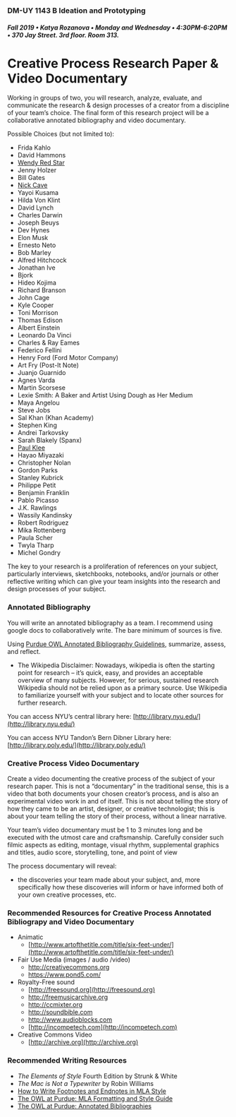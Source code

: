 ### DM-UY 1143 B Ideation and Prototyping
##### Fall 2019 • Katya Rozanova • Monday and Wednesday • 4:30PM-6:20PM • 370 Jay Street. 3rd floor. Room 313.  

# Creative Process Research Paper & Video Documentary


Working in groups of two, you will research, analyze, evaluate, and communicate the research &amp; design processes of a creator from a discipline of your team’s choice. The final form of this research project will be a collaborative annotated bibliography and video documentary.

Possible Choices \(but not limited to\):

* Frida Kahlo
* David Hammons
* [Wendy Red Star](https://aperture.org/blog/wendy-red-star/)
* Jenny Holzer
* Bill Gates
* [Nick Cave](https://art21.org/artist/nick-cave/)
* Yayoi Kusama
* Hilda Von Klint
* David Lynch
* Charles Darwin
* Joseph Beuys
* Dev Hynes
* Elon Musk
* Ernesto Neto
* Bob Marley
* Alfred Hitchcock
* Jonathan Ive
* Bjork
* Hideo Kojima
* Richard Branson
* John Cage
* Kyle Cooper
* Toni Morrison
* Thomas Edison
* Albert Einstein
* Leonardo Da Vinci
* Charles & Ray Eames
* Federico Fellini
* Henry Ford \(Ford Motor Company\)
* Art Fry \(Post-It Note\)
* Juanjo Guarnido 
* Agnes Varda
* Martin Scorsese
* Lexie Smith: A Baker and Artist Using Dough as Her Medium
* Maya Angelou 
* Steve Jobs
* Sal Khan \(Khan Academy\)
* Stephen King 
* Andrei Tarkovsky
* Sarah Blakely \(Spanx\)
* [Paul Klee](http://www.openculture.com/2016/03/3900-pages-of-paul-klees-personal-notebooks-are-now-online.html)
* Hayao Miyazaki 
* Christopher Nolan 
* Gordon Parks
* Stanley Kubrick
* Philippe Petit
* Benjamin Franklin
* Pablo Picasso
* J.K. Rawlings 
* Wassily Kandinsky
* Robert Rodriguez
* Mika Rottenberg 
* Paula Scher
* Twyla Tharp
* Michel Gondry

The key to your research is a proliferation of references on your subject, particularly interviews, sketchbooks, notebooks, and/or journals or other reflective writing which can give your team insights into the research and design processes of your subject.

### Annotated Bibliography

You will write an annotated bibliography as a team. I recommend using google docs to collaboratively write. The bare minimum of sources is five.

Using [Purdue OWL Annotated Bibliography Guidelines](https://owl.english.purdue.edu/owl/resource/614/01/), summarize, assess, and reflect.

* The Wikipedia Disclaimer: Nowadays, wikipedia is often the starting point for research – it’s quick, easy, and provides an acceptable overview of many subjects. However, for serious, sustained research Wikipedia should not be relied upon as a primary source. Use Wikipedia to familiarize yourself with your subject and to locate other sources for further research.

You can access NYU’s central library here: [http://library.nyu.edu/](http://library.nyu.edu/)

You can access NYU Tandon’s Bern Dibner Library here: [http://library.poly.edu/](http://library.poly.edu/)


### Creative Process Video Documentary

Create a video documenting the creative process of the subject of your research paper. This is not a “documentary” in the traditional sense, this is a video that both documents your chosen creator’s process, and is also an experimental video work in and of itself. This is not about telling the story of how they came to be an artist, designer, or creative technologist; this is about your team telling the story of their process, without a linear narrative.

Your team’s video documentary must be 1 to 3 minutes long and be executed with the utmost care and craftsmanship. Carefully consider such filmic aspects as editing, montage, visual rhythm, supplemental graphics and titles, audio score, storytelling, tone, and point of view

The process documentary will reveal:

*   the discoveries your team made about your subject, and, more specifically how these discoveries will inform or have informed both of your own creative processes, etc.

### Recommended Resources for Creative Process Annotated Bibliograpy and Video Documentary
* Animatic
  * [http://www.artofthetitle.com/title/six-feet-under/](http://www.artofthetitle.com/title/six-feet-under/)
* Fair Use Media (images / audio /video)
  * http://creativecommons.org 
  * https://www.pond5.com/
* Royalty-Free sound 
  * [http://freesound.org](http://freesound.org) 
  * http://freemusicarchive.org
  * http://ccmixter.org
  * http://soundbible.com
  * http://www.audioblocks.com
  * [http://incompetech.com](http://incompetech.com)
* Creative Commons Video
  * [http://archive.org](http://archive.org)

### Recommended Writing Resources
*   _The Elements of Style_ Fourth Edition by Strunk &amp; White
*   _The Mac is Not a Typewriter_ by Robin Williams
*   [How to Write Footnotes and Endnotes in MLA Style](http://www.aresearchguide.com/7footnot.html)
*   [The OWL at Purdue: MLA Formatting and Style Guide](https://owl.english.purdue.edu/owl/resource/747/01)
*   [The OWL at Purdue: Annotated Bibliographies](https://owl.english.purdue.edu/owl/resource/614/01)
